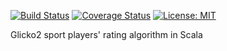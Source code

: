 [![Build Status](https://travis-ci.org/forwardloop/glicko2s.svg)](https://travis-ci.org/forwardloop/glicko2s)
[![Coverage Status](https://coveralls.io/repos/github/forwardloop/glicko2s/badge.svg?branch=master)](https://coveralls.io/github/forwardloop/glicko2s?branch=master)
[![License: MIT](https://img.shields.io/badge/license-MIT-blue.svg)](https://opensource.org/licenses/MIT)

Glicko2 sport players' rating algorithm in Scala 
